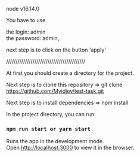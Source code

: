 node v16.14.0

You have to use 

the login: admin  
the password: admin, 

next step is to click on the button 'apply'

//////////////////////////////////////////

At first you should create a directory for the project.

Next step is to clone this repository => git clone https://github.com/Myidjoy/test-task.git

Next step is to install dependencies => npm install

In the project directory, you can run:

### `npm run start or yarn start`

Runs the app in the development mode.\
Open [http://localhost:3000](http://localhost:3000) to view it in the browser.





